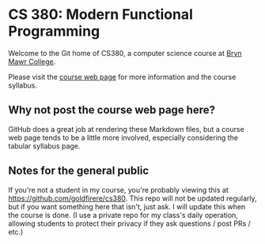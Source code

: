CS 380: Modern Functional Programming
=====================================

Welcome to the Git home of CS380, a computer science course at
[Bryn Mawr College](http://cs.brynmawr.edu/).

Please visit the [course web page](http://cs.brynmawr.edu/Courses/cs380/spring2017)
for more information and the course syllabus.

Why not post the course web page here?
--------------------------------------

GitHub does a great job at rendering these Markdown files, but a course web page
tends to be a little more involved, especially considering the tabular syllabus
page.

Notes for the general public
----------------------------

If you're not a student in my course, you're probably viewing this at
<https://github.com/goldfirere/cs380>. This repo will not be updated
regularly, but if you want something here that isn't, just ask. I will update
this when the course is done. (I use a private repo for my class's daily
operation, allowing students to protect their privacy if they ask questions /
post PRs / etc.)
